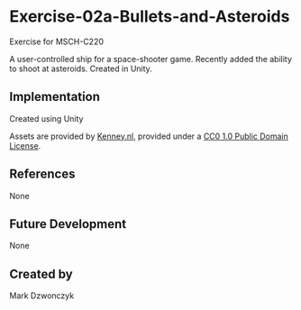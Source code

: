 # Exercise-02a-Bullets-and-Asteroids

Exercise for MSCH-C220

A user-controlled ship for a space-shooter game. Recently added the ability to shoot at asteroids. Created in Unity.

## Implementation

Created using Unity

Assets are provided by [Kenney.nl](https://kenney.nl/assets/space-shooter-extension), provided under a [CC0 1.0 Public Domain License](https://creativecommons.org/publicdomain/zero/1.0/).

## References
None

## Future Development
None

## Created by
Mark Dzwonczyk
